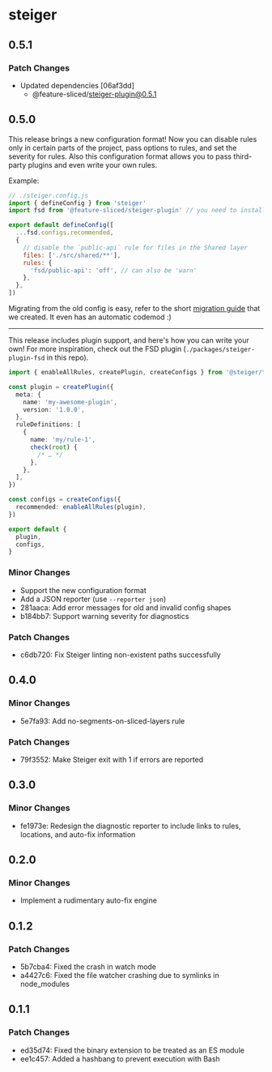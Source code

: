 # steiger

## 0.5.1

### Patch Changes

- Updated dependencies [06af3dd]
  - @feature-sliced/steiger-plugin@0.5.1

## 0.5.0

This release brings a new configuration format! Now you can disable rules only in certain parts of the project, pass options to rules, and set the severity for rules. Also this configuration format allows you to pass third-party plugins and even write your own rules.

Example:

```javascript
// ./steiger.config.js
import { defineConfig } from 'steiger'
import fsd from '@feature-sliced/steiger-plugin' // you need to install separately this now

export default defineConfig([
  ...fsd.configs.recommended,
  {
    // disable the `public-api` rule for files in the Shared layer
    files: ['./src/shared/**'],
    rules: {
      'fsd/public-api': 'off', // can also be 'warn'
    },
  },
])
```

Migrating from the old config is easy, refer to the short [migration guide](../../MIGRATION_GUIDE.md) that we created. It even has an automatic codemod :)

---

This release includes plugin support, and here's how you can write your own! For more inspiration, check out the FSD plugin (`./packages/steiger-plugin-fsd` in this repo).

```ts
import { enableAllRules, createPlugin, createConfigs } from '@steiger/toolkit'

const plugin = createPlugin({
  meta: {
    name: 'my-awesome-plugin',
    version: '1.0.0',
  },
  ruleDefinitions: [
    {
      name: 'my/rule-1',
      check(root) {
        /* … */
      },
    },
  ],
})

const configs = createConfigs({
  recommended: enableAllRules(plugin),
})

export default {
  plugin,
  configs,
}
```

### Minor Changes

- Support the new configuration format
- Add a JSON reporter (use `--reporter json`)
- 281aaca: Add error messages for old and invalid config shapes
- b184bb7: Support warning severity for diagnostics

### Patch Changes

- c6db720: Fix Steiger linting non-existent paths successfully

## 0.4.0

### Minor Changes

- 5e7fa93: Add no-segments-on-sliced-layers rule

### Patch Changes

- 79f3552: Make Steiger exit with 1 if errors are reported

## 0.3.0

### Minor Changes

- fe1973e: Redesign the diagnostic reporter to include links to rules, locations, and auto-fix information

## 0.2.0

### Minor Changes

- Implement a rudimentary auto-fix engine

## 0.1.2

### Patch Changes

- 5b7cba4: Fixed the crash in watch mode
- a4427c6: Fixed the file watcher crashing due to symlinks in node_modules

## 0.1.1

### Patch Changes

- ed35d74: Fixed the binary extension to be treated as an ES module
- ee1c457: Added a hashbang to prevent execution with Bash
